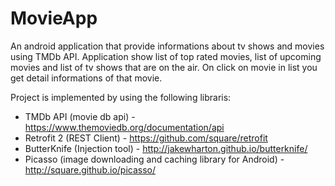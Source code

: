 # MovieApp

An android application that provide informations about tv shows and movies using TMDb API. Application show list of top rated movies, list of upcoming movies and list of tv shows that are on the air. On click on movie in list you get detail informations of that movie.

Project is implemented by using the following libraris:
- TMDb API (movie db api) - https://www.themoviedb.org/documentation/api
- Retrofit 2  (REST Client) - https://github.com/square/retrofit
- ButterKnife (Injection tool) - http://jakewharton.github.io/butterknife/
- Picasso (image downloading and caching library for Android) - http://square.github.io/picasso/
